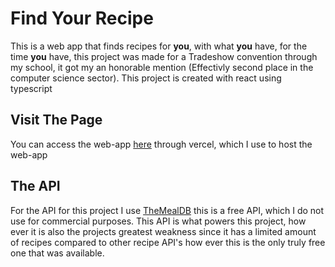 # Find Your Recipe
This is a web app that finds recipes for **you**, with what **you** have, for the time **you** have, this project was made for a Tradeshow convention through my school, it got my an honorable mention 
(Effectivly second place in the computer science sector). This project is created with react using typescript

## Visit The Page
You can access the web-app [here](https://findurrecipe.vercel.app/) through vercel, which I use to host the web-app

## The API
For the API for this project I use [TheMealDB](https://www.themealdb.com/) this is a free API, which I do not use for commercial purposes. This API is what powers this project, how ever it is also the projects greatest weakness since
it has a limited amount of recipes compared to other recipe API's how ever this is the only truly free one that was available.
